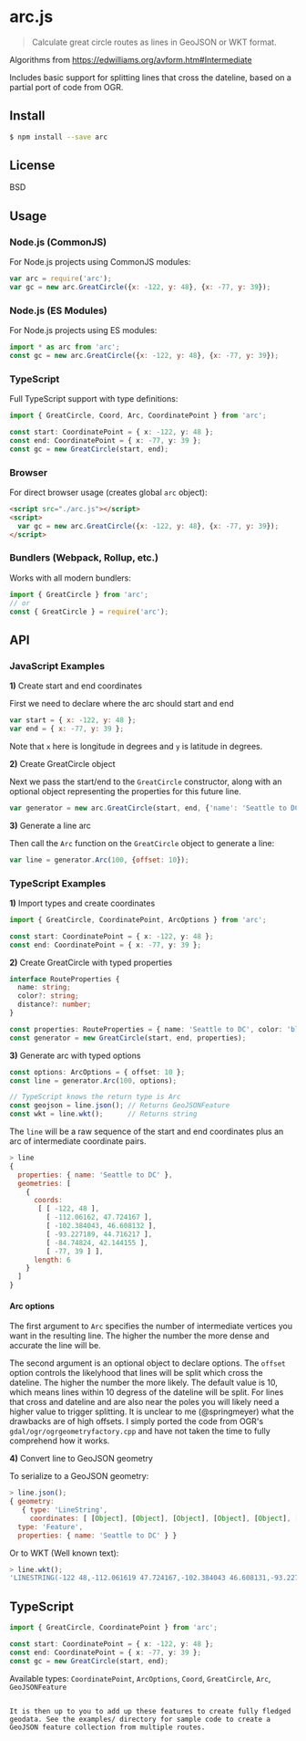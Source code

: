 # arc.js
> Calculate great circle routes as lines in GeoJSON or WKT format.

Algorithms from https://edwilliams.org/avform.htm#Intermediate

Includes basic support for splitting lines that cross the dateline, based on
a partial port of code from OGR.

## Install

```bash
$ npm install --save arc
```

## License

BSD

## Usage

### Node.js (CommonJS)
For Node.js projects using CommonJS modules:
```js
var arc = require('arc');
var gc = new arc.GreatCircle({x: -122, y: 48}, {x: -77, y: 39});
```

### Node.js (ES Modules)
For Node.js projects using ES modules:
```js
import * as arc from 'arc';
const gc = new arc.GreatCircle({x: -122, y: 48}, {x: -77, y: 39});
```

### TypeScript
Full TypeScript support with type definitions:
```typescript
import { GreatCircle, Coord, Arc, CoordinatePoint } from 'arc';

const start: CoordinatePoint = { x: -122, y: 48 };
const end: CoordinatePoint = { x: -77, y: 39 };
const gc = new GreatCircle(start, end);
```

### Browser
For direct browser usage (creates global `arc` object):
```html
<script src="./arc.js"></script>
<script>
  var gc = new arc.GreatCircle({x: -122, y: 48}, {x: -77, y: 39});
</script>
```

### Bundlers (Webpack, Rollup, etc.)
Works with all modern bundlers:
```js
import { GreatCircle } from 'arc';
// or
const { GreatCircle } = require('arc');
```

## API

### JavaScript Examples

**1)** Create start and end coordinates

First we need to declare where the arc should start and end

```js
var start = { x: -122, y: 48 };
var end = { x: -77, y: 39 };
```

Note that `x` here is longitude in degrees and `y` is latitude in degrees.

**2)** Create GreatCircle object

Next we pass the start/end to the `GreatCircle` constructor, along with an optional object representing the properties for this future line.

```js
var generator = new arc.GreatCircle(start, end, {'name': 'Seattle to DC'});
```

**3)** Generate a line arc

Then call the `Arc` function on the `GreatCircle` object to generate a line:

```js
var line = generator.Arc(100, {offset: 10});
```

### TypeScript Examples

**1)** Import types and create coordinates

```typescript
import { GreatCircle, CoordinatePoint, ArcOptions } from 'arc';

const start: CoordinatePoint = { x: -122, y: 48 };
const end: CoordinatePoint = { x: -77, y: 39 };
```

**2)** Create GreatCircle with typed properties

```typescript
interface RouteProperties {
  name: string;
  color?: string;
  distance?: number;
}

const properties: RouteProperties = { name: 'Seattle to DC', color: 'blue' };
const generator = new GreatCircle(start, end, properties);
```

**3)** Generate arc with typed options

```typescript
const options: ArcOptions = { offset: 10 };
const line = generator.Arc(100, options);

// TypeScript knows the return type is Arc
const geojson = line.json(); // Returns GeoJSONFeature
const wkt = line.wkt();      // Returns string
```

The `line` will be a raw sequence of the start and end coordinates plus an arc of
intermediate coordinate pairs.

```js
> line
{
  properties: { name: 'Seattle to DC' },
  geometries: [
    {
      coords:
       [ [ -122, 48 ],
         [ -112.06162, 47.724167 ],
         [ -102.384043, 46.608132 ],
         [ -93.227189, 44.716217 ],
         [ -84.74824, 42.144155 ],
         [ -77, 39 ] ],
      length: 6
    }
  ]
}
```

#### Arc options

The first argument to `Arc` specifies the number of intermediate vertices you want in the resulting line. The higher the number the more dense and accurate the line will be.

The second argument is an optional object to declare options. The `offset` option controls the likelyhood that lines will be split which cross the dateline. The higher the number the more likely. The default value is 10, which means lines within 10 degress of the dateline will be split. For lines that cross and dateline and are also near the poles you will likely need a higher value to trigger splitting. It is unclear to me (@springmeyer) what the drawbacks are of high offsets. I simply ported the code from OGR's `gdal/ogr/ogrgeometryfactory.cpp` and have not taken the time to fully comprehend how it works.

**4)** Convert line to GeoJSON geometry

To serialize to a GeoJSON geometry:

```js
> line.json();
{ geometry:
   { type: 'LineString',
     coordinates: [ [Object], [Object], [Object], [Object], [Object], [Object] ] },
  type: 'Feature',
  properties: { name: 'Seattle to DC' } }
```

Or to WKT (Well known text):

```js
> line.wkt();
'LINESTRING(-122 48,-112.061619 47.724167,-102.384043 46.608131,-93.227188 44.716217,-84.748239 42.144155,-77 38.999999)'
```

## TypeScript

```typescript
import { GreatCircle, CoordinatePoint } from 'arc';

const start: CoordinatePoint = { x: -122, y: 48 };
const end: CoordinatePoint = { x: -77, y: 39 };
const gc = new GreatCircle(start, end);
```

Available types: `CoordinatePoint`, `ArcOptions`, `Coord`, `GreatCircle`, `Arc`, `GeoJSONFeature`
```

It is then up to you to add up these features to create fully fledged geodata. See the examples/ directory for sample code to create a GeoJSON feature collection from multiple routes.
